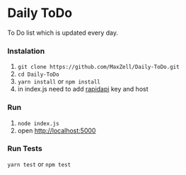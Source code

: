 # Daily ToDo
To Do list which is updated every day.

### Instalation
1. ```git clone https://github.com/MaxZell/Daily-ToDo.git```
2. ```cd Daily-ToDo```
3. ```yarn install``` or ```npm install```
4. in index.js need to add [rapidapi](https://rapidapi.com/) key and host

### Run
1. ```node index.js```
2. open [http://localhost:5000](http://localhost:5000)

### Run Tests
```yarn test``` or ```npm test```